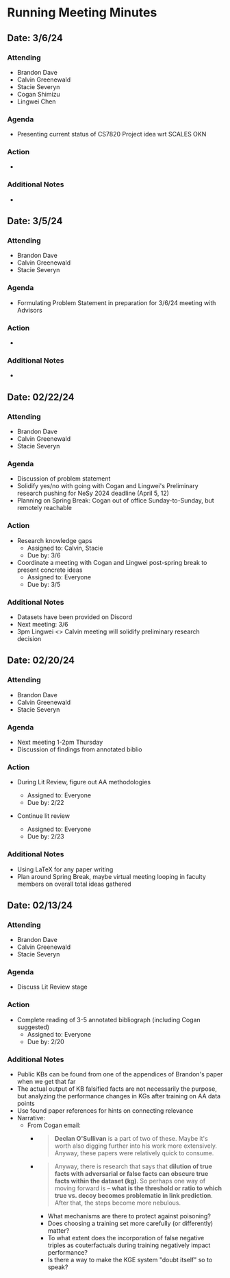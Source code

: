 # Running Meeting Minutes
## Date: 3/6/24

### Attending
* Brandon Dave
* Calvin Greenewald
* Stacie Severyn
* Cogan Shimizu
* Lingwei Chen

### Agenda
* Presenting current status of CS7820 Project idea wrt SCALES OKN

### Action
*     

### Additional Notes
* 

## Date: 3/5/24

### Attending
* Brandon Dave
* Calvin Greenewald
* Stacie Severyn

### Agenda
* Formulating Problem Statement in preparation for 3/6/24 meeting with Advisors

### Action
*     

### Additional Notes
* 

## Date: 02/22/24

### Attending
* Brandon Dave
* Calvin Greenewald
* Stacie Severyn

### Agenda
* Discussion of problem statement
* Solidify yes/no with going with Cogan and Lingwei's Preliminary research pushing for NeSy 2024 deadline (April 5, 12)
* Planning on Spring Break: Cogan out of office Sunday-to-Sunday, but remotely reachable


### Action
* Research knowledge gaps
    * Assigned to: Calvin, Stacie
    * Due by: 3/6
* Coordinate a meeting with Cogan and Lingwei post-spring break to present concrete ideas
    * Assigned to: Everyone
    * Due by: 3/5

### Additional Notes
* Datasets have been provided on Discord
* Next meeting: 3/6
* 3pm Lingwei <> Calvin meeting will solidify preliminary research decision

## Date: 02/20/24

### Attending
* Brandon Dave
* Calvin Greenewald
* Stacie Severyn

### Agenda
* Next meeting 1-2pm Thursday
* Discussion of findings from annotated biblio

### Action
* During Lit Review, figure out AA methodologies
    * Assigned to: Everyone
    * Due by: 2/22

* Continue lit review
    * Assigned to: Everyone
    * Due by: 2/23
    
### Additional Notes
* Using LaTeX for any paper writing
* Plan around Spring Break, maybe virtual meeting looping in faculty members on overall total ideas gathered

## Date: 02/13/24

### Attending
* Brandon Dave
* Calvin Greenewald
* Stacie Severyn

### Agenda
* Discuss Lit Review stage

### Action
* Complete reading of 3-5 annotated bibliograph (including Cogan suggested)
    * Assigned to: Everyone
    * Due by: 2/20
    

### Additional Notes
* Public KBs can be found from one of the appendices of Brandon's paper when we get that far
* The actual output of KB falsified facts are not necessarily the purpose, but analyzing the performance changes in KGs after training on AA data points
* Use found paper references for hints on connecting relevance
* Narrative: 
    * From Cogan email:
        * > **Declan O'Sullivan** is a part of two of these. Maybe it's worth also digging further into his work more extensively. Anyway, these papers were relatively quick to consume.
        * > Anyway, there is research that says that **dilution of true facts with adversarial or false facts can obscure true facts within the dataset (kg)**. So perhaps one way of moving forward is – **what is the threshold or ratio to which true vs. decoy becomes problematic in link prediction**. After that, the steps become more nebulous. 
            * What mechanisms are there to protect against poisoning? 
            * Does choosing a training set more carefully (or differently) matter? 
            * To what extent does the incorporation of false negative triples as couterfactuals during training negatively impact performance? 
            * Is there a way to make the KGE system "doubt itself" so to speak?
